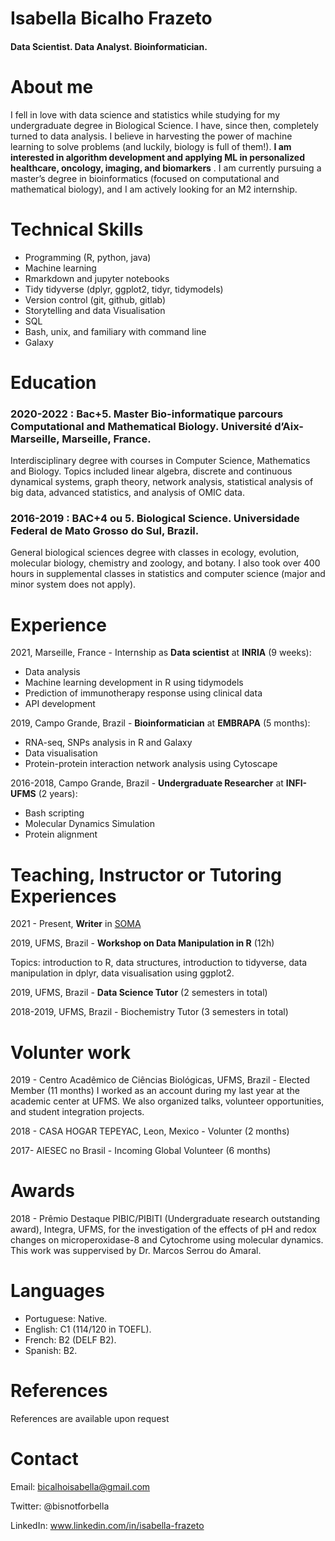
# Isabella Bicalho Frazeto

#### Data Scientist. Data Analyst. Bioinformatician.

# About me

I fell in love with data science and statistics while studying for my undergraduate degree in Biological Science. I have, since then, completely turned to data analysis. I believe in harvesting the power of machine learning to solve problems (and luckily, biology is full of them!). **I am interested in algorithm development and applying ML in personalized healthcare, oncology, imaging, and biomarkers** . I am currently pursuing a master’s degree in bioinformatics (focused on computational and mathematical biology), and I am actively looking for an M2 internship. 


# Technical Skills

  - Programming (R, python, java)
  - Machine learning
  - Rmarkdown and jupyter notebooks
  - Tidy tidyverse (dplyr, ggplot2, tidyr, tidymodels)
  - Version control (git, github, gitlab)
  - Storytelling and data Visualisation
  - SQL
  - Bash, unix, and familiary with command line
  - Galaxy  

# Education

### 2020-2022 : Bac+5. Master Bio-informatique parcours Computational and Mathematical Biology. Université d’Aix-Marseille, Marseille, France.
Interdisciplinary degree with courses in Computer Science, Mathematics and Biology. Topics included linear algebra, discrete and continuous dynamical systems, graph theory, network analysis, statistical analysis of big data, advanced statistics, and analysis of OMIC data.

### 2016-2019 : BAC+4 ou 5. Biological Science. Universidade Federal de Mato Grosso do Sul, Brazil.
General biological sciences degree with classes in ecology, evolution, molecular biology, chemistry and zoology, and botany. I also took over 400 hours in supplemental classes in statistics and computer science (major and minor system does not apply).

# Experience

2021, Marseille, France - Internship as **Data scientist** at **INRIA** (9 weeks):
 - Data analysis
 - Machine learning development in R using tidymodels
 - Prediction of immunotherapy response using clinical data
 - API development


2019, Campo Grande, Brazil - **Bioinformatician** at  **EMBRAPA** (5 months):
  - RNA-seq, SNPs analysis in R and Galaxy
  - Data visualisation
  - Protein-protein interaction network analysis using Cytoscape


2016-2018, Campo Grande, Brazil - **Undergraduate Researcher** at **INFI- UFMS** (2 years):
 - Bash scripting
 - Molecular Dynamics Simulation
 - Protein alignment 

# Teaching, Instructor or Tutoring Experiences

2021 - Present, **Writer** in [SOMA](https://www.somaquadrados.com/)


2019, UFMS, Brazil - **Workshop on Data Manipulation in R** (12h)

Topics: introduction to R, data structures, introduction to tidyverse, data manipulation in dplyr, data visualisation using ggplot2.

2019, UFMS, Brazil - **Data Science Tutor** (2 semesters in total)

2018-2019, UFMS, Brazil - Biochemistry Tutor  (3 semesters in total)


# Volunter work

2019 - Centro Acadêmico de Ciências Biológicas, UFMS, Brazil - Elected Member (11 months)
I worked as an account during my last year at the academic center at UFMS. We also organized talks, volunteer opportunities, and student integration projects.

2018 - CASA HOGAR TEPEYAC, Leon, Mexico - Volunter (2 months)

2017- AIESEC no Brasil - Incoming Global Volunteer (6 months)


# Awards 

2018 - Prêmio Destaque PIBIC/PIBITI (Undergraduate research outstanding award),  Integra, UFMS, for the investigation of the effects of pH and redox changes on microperoxidase-8 and Cytochrome using molecular dynamics. This work was suppervised by Dr. Marcos Serrou do Amaral.


# Languages

- Portuguese:  Native.
- English: C1 (114/120 in TOEFL).
- French: B2 (DELF B2).
- Spanish: B2.


# References

References are available upon request

# Contact

Email: bicalhoisabella@gmail.com

Twitter: @bisnotforbella

LinkedIn: www.linkedin.com/in/isabella-frazeto

